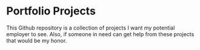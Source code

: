 # Portfolio Projects

This Github repository is a collection of projects I want my potential employer to see. 
Also, if someone in need can get help from these projects that would be my honor.
